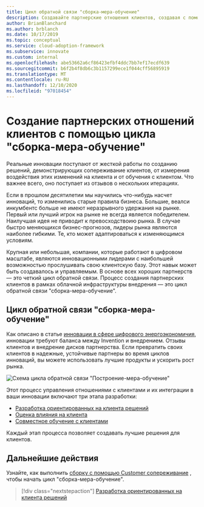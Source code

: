 ```yaml
---
title: Цикл обратной связи "сборка-мера-обучение"
description: Создавайте партнерские отношения клиентов, создавая с помощью сопереживание клиентов, измеряя влияние на клиентов и изучая клиентов.
author: BrianBlanchard
ms.author: brblanch
ms.date: 10/17/2019
ms.topic: conceptual
ms.service: cloud-adoption-framework
ms.subservice: innovate
ms.custom: internal
ms.openlocfilehash: abe53662a6cf86423efbf4ddc7bb7ef17ecdf639
ms.sourcegitcommit: b6f2b4f8db6c3b1157299ece1f044cff56895919
ms.translationtype: MT
ms.contentlocale: ru-RU
ms.lasthandoff: 12/10/2020
ms.locfileid: "97018454"
---
```

# <a name="create-customer-partnerships-through-the-build-measure-learn-feedback-loop"></a>Создание партнерских отношений клиентов с помощью цикла "сборка-мера-обучение"

Реальные инновации поступают от жесткой работы по созданию решений, демонстрирующих сопереживание клиентов, от измерения воздействия этих изменений на клиента и от обучения с клиентом. Что важнее всего, оно поступает из отзывов о нескольких итерациях.

Если в прошлом десятилетии мы научились что-нибудь насчет инноваций, то изменились старые правила бизнеса. Большие, веалси инкумбентс больше не имеют неразрывного удержания на рынке. Первый или лучший игрок на рынке не всегда является победителем. Наилучшая идея не приводит к превосходствоию рынка. В случае быстро меняющихся бизнес-прогнозов, лидеры рынка являются наиболее гибкими. Те, кто может адаптироваться к изменяющимся условиям.

Крупная или небольшая, компании, которые работают в цифровом масштабе, являются инновационными лидерами с наибольшей возможностью прослушивать свою клиентскую базу. Этот навык может быть создавалось и управляемым. В основе всех хороших партнерств — это четкий цикл обратной связи. Процесс создания партнерских клиентов в рамках облачной инфраструктуры внедрения — это цикл обратной связи "сборка-мера-обучение".

## <a name="the-build-measure-learn-feedback-loop"></a>Цикл обратной связи "сборка-мера-обучение"

Как описано в статье [инновации в сфере цифрового энергоэкономичия](./index.md), инновации требуют баланса между Invention и внедрением. Отзывы клиентов и внедрение дисков партнерства. Если превратить своих клиентов в надежные, устойчивые партнеры во время циклов инноваций, вы можете использовать лучшие продукты и ускорить рост рынка.

![Схема цикла обратной связи "Построение-мера-обучение"](../../_images/innovate/bml-feedback-loop.png)

Этот процесс управления отношениями с клиентами и их интеграции в ваши инновации включают три этапа разработки:

- [Разработка ориентированных на клиента решений](./build.md)
- [Оценка влияния на клиента](./measure.md)
- [Совместное обучение с клиентами](./learn.md)

Каждый этап процесса позволяет создавать лучшие решения для клиентов.

## <a name="next-steps"></a>Дальнейшие действия

Узнайте, как выполнить [сборку с помощью Customer сопереживание](./build.md) , чтобы начать цикл "сборка-мера-обучение".

> [!div class="nextstepaction"]
> [Разработка ориентированных на клиента решений](./build.md)
